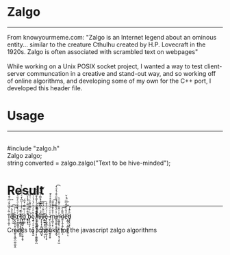 <h1>Zalgo</h1>
<hr>
From knowyourmeme.com:
"Zalgo is an Internet legend about an ominous entity... similar to the creature Cthulhu created by H.P. Lovecraft in the 1920s. Zalgo is often associated with scrambled text on webpages"<br><br>
While working on a Unix POSIX socket project, I wanted a way to test client-server communcation in a creative and stand-out way, and so working off of online algorithms, and developing some of my own for the C++ port, I developed this header file.

<h1>Usage</h1>
<hr><br>
#include "zalgo.h"<br>
Zalgo zalgo;<br>
string converted = zalgo.zalgo("Text to be hive-minded");   <br>

<h1>Result</h1>
<hr>

T̤̥̝͚̣̜ͯ̃ͨ͛̽͑̂̆͑͆ͦ̌͒́͋͢ĕ̸͂ͯ̌̀̿͟͏̭̗͙̩̬̤̝͖͡x̧̨̡̻̩͙̹͔͔̯̺͙͕̖̻̠̺̪͔̺̞̫͂ͪͬ̍͞ţ̸̡̼̜͇̲͍̦̯̰͍̇́̈́̽̐͋ͩͤͣ̋ͣ͌̚͡ ̵̨̝͙͇͎̝̖̤̯̠͓̪̲͚̑ͬ̂̚͘ͅͅt̶̶ͨ̈ͯͦ̉͗ͭͫ͆̀̽͛ͯ̈́ͪͮ̾̚҉͈̘͈͇̻͍͔̜̤̘̱̘͕͈̱̙͈̖̕o̼̹̰̺ͦ̇͗̋̋̿ͥ̽̅́͘ ̡͛͂͋͌̈́̅̆̇̈́̽̾̿͗̄ͥ҉̱͈͔̟ͅb̢̛̖̱̠̰̠̗ͫ͗͒̿ͦ͌ͤͬͭ̎̇ͥ̈́͟͞ę͍͉͙̣̠͙̹̙͍̮̥̫̓̌̓ͧ͗ͮ̈́ͯ́̔͑͌ ̸̧̧̟̲͈͕͇͕͉͔͙͙̹͈̳̭̳̹̪̓͊̃ͥ͋ͧ͗ͣ̔͊̔͊̏͐̽͌̈́h̛̆̊̌̏̇ͩ͠͝͞͏͈̻͈͙͚̫̳͖̠͔̮͈͕̖͇̙i̶͐̊ͪ͑̐͆͌ͩ͐̿̓̍͂̈́̃̚͟͠҉͔͕̟͙͎̱̪͖͉͙̲̺̝v̷̑ͧͫ͋ͨ̉̈́͞҉͉̲̫͍͕̙̤̹̫̣͚͉̤̠̮̗͡e̢͙͚͉̳̠̪̗͇̝̠͚͎͎̗̥ͥ͑́̈́ͤͯ̄́-̵̵̷̼̙̤̜͈̪̣̺͈̘͍̺̖͓̭͓ͮͯͦͨͤ͑̅͂̑̆̊ͤͤ͊͘m̟̠̻͎͙̩ͭ̊̌̓̐̐ͦ̐͘͜͡i̶̻̯̝͚͈͔̰̭̤̯̙̝̲͉̓͐̈́̐̄͑̄́́̄̋ͫ̊̂́̓ͩ̽͡n̵̷̛̯͚̻͓̟̘̹̰͙̣̯̦̜͙͉͉͓̠͖ͤ͗ͯ̅̐̏ͤ͌̈̈ͪd̴̫̱̩̩͍͎͍̦̫̙̙̲̞̃̃̐̀͠͝͞e̊ͩ͋̾̌̋͛͆ͫ͑͗̌̚͏̕͟҉͎̰̲̜̤̞̪̬͚̼̙̳̦ͅḑ̷̧̢̤̞̗̖̋ͤ̄̍ͭ̕ͅ

Credits to tchouky for the javascript zalgo algorithms
